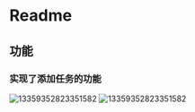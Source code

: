# Readme
## 功能
### 实现了添加任务的功能
![13359352823351582](https://github.com/sanhuzhen/May-Day-assessment/assets/152247441/2d869aa2-0c99-4f9e-91ac-e3c632c81d6c)
![13359352823351582](https://github.com/sanhuzhen/May-Day-assessment/assets/152247441/f686af3c-4a08-4dee-8eb6-96ce185c7154)
